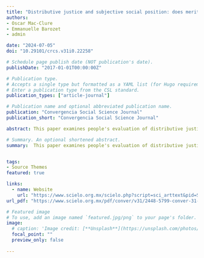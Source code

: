 ```yaml
---
title: "Distributive justice and subjective social position: does meritocracy justify income inequality?"
authors:
- Oscar Mac-Clure
- Emmanuelle Barozet  
- admin

date: "2024-07-05"
doi: "10.29101/crcs.v31i0.22258"

# Schedule page publish date (NOT publication's date).
publishDate: "2017-01-01T00:00:00Z"

# Publication type.
# Accepts a single type but formatted as a YAML list (for Hugo requirements).
# Enter a publication type from the CSL standard.
publication_types: ["article-journal"]

# Publication name and optional abbreviated publication name.
publication: "Convergencia Social Science Journal"
publication_short: "Convergencia Social Science Journal"

abstract: This paper examines people's evaluation of distributive justice in Chile. The objective is to explore how individuals' subjective social position affects their judgment of their own income and whether this judgment rests on a notion of merit. We use data from a vignette-based survey, to get to know the appraisals of a representative sample of people from three urban areas. The results show that an evaluation of unfairness with respect to their income prevails among the respondents, especially among those who identify themselves as belonging to a low or mid-low social stratum. These differences between subjective social positions become even stronger when individuals elaborate their judgment by including a meritocratic criterion based on the effort to educate themselves. However, no significant differences in justice evaluations are observed between objective social positions based on income or education. Our findings highlight the importance of subjective social position in people's evaluations of distributive justice.

# Summary. An optional shortened abstract.
summary:  This paper examines people's evaluation of distributive justice in Chile. The objective is to explore how individuals' subjective social position affects their judgment of their own income and whether this judgment rests on a notion of merit.


tags:
- Source Themes
featured: true

links:
  - name: Website
    url: "https://www.scielo.org.mx/scielo.php?script=sci_arttext&pid=S1405-14352024000100009&lng=es&nrm=iso&tlng=en"
url_pdf: "https://www.scielo.org.mx/pdf/conver/v31/2448-5799-conver-31-e22258-en.pdf"

# Featured image
# To use, add an image named `featured.jpg/png` to your page's folder. 
image:
  # caption: 'Image credit: [**Unsplash**](https://unsplash.com/photos/jdD8gXaTZsc)'
  focal_point: ""
  preview_only: false
  
---
```

